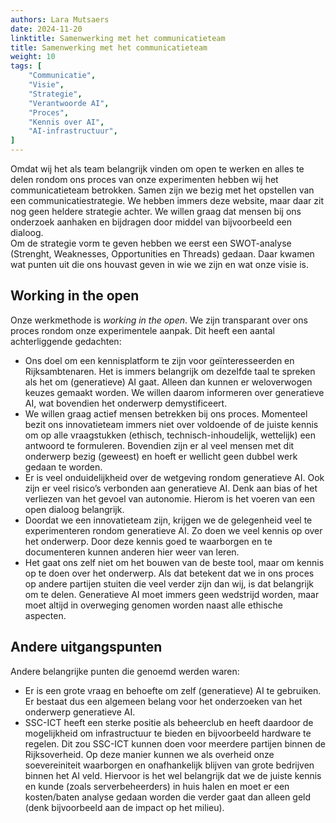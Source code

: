 ```yaml
---
authors: Lara Mutsaers   
date: 2024-11-20
linktitle: Samenwerking met het communicatieteam
title: Samenwerking met het communicatieteam
weight: 10
tags: [
    "Communicatie",
    "Visie",
    "Strategie",
    "Verantwoorde AI",
    "Proces",
    "Kennis over AI", 
    "AI-infrastructuur",
]
---
```


Omdat wij het als team belangrijk vinden om open te werken en alles te delen rondom ons proces van onze experimenten hebben wij het communicatieteam betrokken. Samen zijn we bezig met het opstellen van een communicatiestrategie. We hebben immers deze website, maar daar zit nog geen heldere strategie achter. We willen graag dat mensen bij ons onderzoek aanhaken en bijdragen door middel van bijvoorbeeld een dialoog.  
Om de strategie vorm te geven hebben we eerst een SWOT-analyse (Strenght, Weaknesses, Opportunities en Threads) gedaan. Daar kwamen wat punten uit die ons houvast geven in wie we zijn en wat onze visie is.

## Working in the open
Onze werkmethode is _working in the open_. We zijn transparant over ons proces rondom onze experimentele aanpak. Dit heeft een aantal achterliggende gedachten:

-	Ons doel om een kennisplatform te zijn voor geïnteresseerden en Rijksambtenaren. Het is immers belangrijk om dezelfde taal te spreken als het om (generatieve) AI gaat. Alleen dan kunnen er weloverwogen keuzes gemaakt worden. We willen daarom informeren over generatieve AI, wat bovendien het onderwerp demystificeert.  
-	We willen graag actief mensen betrekken bij ons proces. Momenteel bezit ons innovatieteam immers niet over voldoende of de juiste kennis om op alle vraagstukken (ethisch, technisch-inhoudelijk, wettelijk) een antwoord te formuleren. Bovendien zijn er al veel mensen met dit onderwerp bezig (geweest) en hoeft er wellicht geen dubbel werk gedaan te worden. 
-	Er is veel onduidelijkheid over de wetgeving rondom generatieve AI. Ook zijn er veel risico’s verbonden aan generatieve AI. Denk aan bias of het verliezen van het gevoel van autonomie. Hierom is het voeren van een open dialoog belangrijk.
-	Doordat we een innovatieteam zijn, krijgen we de gelegenheid veel te experimenteren rondom generatieve AI. Zo doen we veel kennis op over het onderwerp. Door deze kennis goed te waarborgen en te documenteren kunnen anderen hier weer van leren.
-	Het gaat ons zelf niet om het bouwen van de beste tool, maar om kennis op te doen over het onderwerp. Als dat betekent dat we in ons proces op andere partijen stuiten die veel verder zijn dan wij, is dat belangrijk om te delen. Generatieve AI moet immers geen wedstrijd worden, maar moet altijd in overweging genomen worden naast alle ethische aspecten.

## Andere uitgangspunten
Andere belangrijke punten die genoemd werden waren:
-	Er is een grote vraag en behoefte om zelf (generatieve) AI te gebruiken. Er bestaat dus een algemeen belang voor het onderzoeken van het onderwerp generatieve AI.
-	SSC-ICT heeft een sterke positie als beheerclub en heeft daardoor de mogelijkheid om infrastructuur te bieden en bijvoorbeeld hardware te regelen. Dit zou SSC-ICT kunnen doen voor meerdere partijen binnen de Rijksoverheid. Op deze manier kunnen we als overheid onze soevereiniteit waarborgen en onafhankelijk blijven van grote bedrijven binnen het AI veld. Hiervoor is het wel belangrijk dat we de juiste kennis en kunde (zoals serverbeheerders) in huis halen en moet er een kosten/baten analyse gedaan worden die verder gaat dan alleen geld (denk bijvoorbeeld aan de impact op het milieu).

